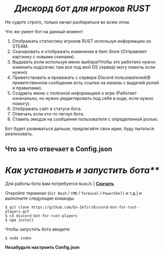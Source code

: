 <h1 align="center"><em>Дискорд бот для игроков RUST</em></h1>
</p>
Не судите строго, только начал разбираться во всем этом.

Что же умеет бот на данный момент:

1) Отображать статистику игроков RUST используя информацию из STEAM.
2) Сканировать и отображать изминения в Item Store (Отправляет картинку с новыми скинами).
3) Выдавать роли используя меню выбора(Чтобы это работало нужно изменить код(сечас там все под мой DS сервер) могу помочь если нужно)
4) Приветствовать и проважать с сервера Discord пользователей(В приветственном сообщении есть ссылки на каналы с выдачей ролей и правилами).
5) Создавть меню с полезной информацией о игре (Работает изначально, но нужно редактировать под себя в коде, если нужно помогу).
6) Отображать сайт в статусе бота.
7) Отвечать если кто-то тегнул бота.
8) Ставить эмодзи на сообшения пользователя с определенной ролью.

Бот будет развиваться дальше, предлагайте свои идеи, буду пытаться реализовать.


## **Что за что отвечает в Config.json**


<h1 align="center"><em>Как установить и запустить бота**</em></h1>
</p>

Для работы бота вам потребуется `NodeJS` | [**Скачать**](https://nodejs.org/en/download/)

Откройте терминал (`Git Bash` / `CMD` / `Terminal` / `PowerShell` и т.д.) и выполните следующие команды:

    $ git clone https://github.com/Ex-Zefir/discord-bot-for-rust-players.git
    $ cd discord-bot-for-rust-players
    $ npm install


Чтобы запустить бота введите:

    $ node index

    
**Незабудьте настроить Config.json**
